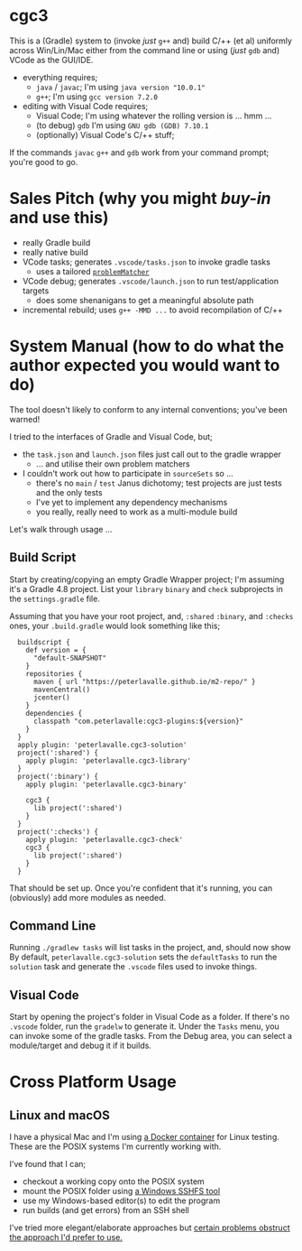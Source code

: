 
# cgc3

This is a (Gradle) system to (invoke *just* `g++` and) build C/++ (et al) uniformly across Win/Lin/Mac either from the command line or using (*just* `gdb` and) VCode as the GUI/IDE.

- everything requires;
  - `java` / `javac`; I'm using `java version "10.0.1"`
  - `g++`; I'm using `gcc version 7.2.0`
- editing with Visual Code requires;
  - Visual Code; I'm using whatever the rolling version is ... hmm ...
  - (to debug) `gdb` I'm using `GNU gdb (GDB) 7.10.1`
  - (optionally) Visual Code's C/++ stuff;

If the commands `javac` `g++` and `gdb` work from your command prompt; you're good to go.

# Sales Pitch (why you might *buy-in* and use this)

- really Gradle build
- really native build
- VCode tasks; generates `.vscode/tasks.json` to invoke gradle tasks
  - uses a tailored [`problemMatcher`](https://code.visualstudio.com/docs/editor/tasks#_defining-a-problem-matcher)
- VCode debug; generates `.vscode/launch.json` to run test/application targets
  - does some shenanigans to get a meaningful absolute path
- incremental rebuild; uses `g++ -MMD ...` to avoid recompilation of C/++

# System Manual (how to do what the author expected you would want to do)

The tool doesn't likely to conform to any internal conventions; you've been warned!

I tried to the interfaces of Gradle and Visual Code, but;

- the `task.json` and `launch.json` files just call out to the gradle wrapper
  - ... and utilise their own problem matchers
- I couldn't work out how to participate in `sourceSets` so ...
  - there's no `main` / `test` Janus dichotomy; test projects are just tests and the only tests
  - I've yet to implement any dependency mechanisms
  - you really, really need to work as a multi-module build

Let's walk through usage ...

## Build Script

Start by creating/copying an empty Gradle Wrapper project; I'm assuming it's a Gradle 4.8 project.
List your `library` `binary` and `check` subprojects in the `settings.gradle` file.

Assuming that you have your root project, and, `:shared` `:binary`, and `:checks` ones, your `.build.gradle` would look something like this;

```
  buildscript {
    def version = {
      "default-SNAPSHOT"
    }
    repositories {
      maven { url "https://peterlavalle.github.io/m2-repo/" }
      mavenCentral()
      jcenter()
    }
    dependencies {
      classpath "com.peterlavalle:cgc3-plugins:${version}"
    }
  }
  apply plugin: 'peterlavalle.cgc3-solution'
  project(':shared') {
    apply plugin: 'peterlavalle.cgc3-library'
  }
  project(':binary') {
    apply plugin: 'peterlavalle.cgc3-binary'

    cgc3 {
      lib project(':shared')
    }
  }
  project(':checks') {
    apply plugin: 'peterlavalle.cgc3-check'
    cgc3 {
      lib project(':shared')
    }
  }
```

That should be set up.
Once you're confident that it's running, you can (obviously) add more modules as needed.

## Command Line

Running `./gradlew tasks` will list tasks in the project, and, should now show 
By default, `peterlavalle.cgc3-solution` sets the `defaultTasks` to run the `solution` task and generate the `.vscode` files used to invoke things.

## Visual Code

Start by opening the project's folder in Visual Code as a folder.
If there's no `.vscode` folder, run the `gradelw` to generate it.
Under the `Tasks` menu, you can invoke some of the gradle tasks.
From the Debug area, you can select a module/target and debug it if it builds.

# Cross Platform Usage

## Linux and macOS

I have a physical Mac and I'm using [a Docker container][aDockerContainer] for Linux testing.
These are the POSIX systems I'm currently working with.

I've found that I can;
- checkout a working copy onto the POSIX system
- mount the POSIX folder using [a Windows SSHFS tool](https://www.nsoftware.com/netdrive/sftp/)
- use my Windows-based editor(s) to edit the program
- run builds (and get errors) from an SSH shell

I've tried more elegant/elaborate approaches but [certain problems obstruct the approach I'd prefer to use.](https://stackoverflow.com/questions/51623723/)

[aDockerContainer]:
  https://gist.github.com/g-pechorin/733c270946d950ddba0ddfcf8fa550e4

